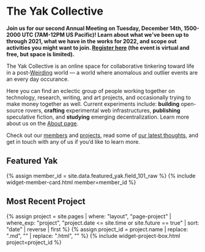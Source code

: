 ---
---
# The Yak Collective

**Join us for our second Annual Meeting on Tuesday, December 14th, 1500-2000 UTC (7AM-12PM US Pacific)! Learn about what we've been up to through 2021, what we have in the works for 2022, and scope out activities you might want to join. <a href="https://www.eventbrite.com/e/yak-collective-annual-meeting-2021-tickets-210108709807">Register here</a> (the event is virtual and free, but space is limited).**

The Yak Collective is an online space for collaborative tinkering toward life in a post-[Weirding](https://www.theatlantic.com/technology/archive/2016/09/harambe-the-perfect-meme/498743/) world — a world where anomalous and outlier events are an every day occurance.

Here you can find an eclectic group of people working together on technology, research, writing, and art projects, and occasionally trying to make money together as well. Current experiments include: **building** open-source rovers, **crafting** experimental web infrastructures, **publishing** speculative fiction, and **studying** emerging decentralization. Learn more about us on the [About page](/about/).

Check out our [members](/members/) and [projects](/projects/), read some of [our latest thoughts](/writings/), and get in touch with any of us if you’d like to learn more.

## Featured Yak

{% assign member_id = site.data.featured_yak.field_101_raw %}
{% include widget-member-card.html member=member_id %}

## Most Recent Project

{% assign project = site.pages | where: "layout", "page-project"
                               | where_exp: "project", "project.date <= site.time or site.future == true"
                               | sort: "date"
                               | reverse
                               | first %}
{% assign project_id = project.name | replace: ".md", "" | replace: ".html", "" %}
{% include widget-project-box.html project=project_id %}
